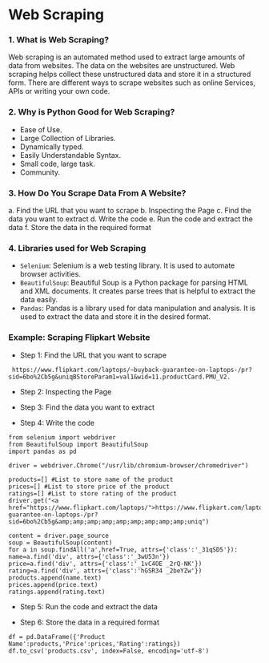 # Web Scraping


### 1. What is Web Scraping?
Web scraping is an automated method used to extract large amounts of data from websites. 
The data on the websites are unstructured. Web scraping helps collect these unstructured data and store it in a structured form. 
There are different ways to scrape websites such as online Services, APIs or writing your own code.


### 2. Why is Python Good for Web Scraping?
  * Ease of Use.
  * Large Collection of Libraries.
  * Dynamically typed.
  * Easily Understandable Syntax.
  * Small code, large task.
  * Community.
  
### 3. How Do You Scrape Data From A Website?
  a. Find the URL that you want to scrape
  b. Inspecting the Page
  c. Find the data you want to extract
  d. Write the code
  e. Run the code and extract the data
  f. Store the data in the required format 
  
### 4. Libraries used for Web Scraping 
  * `Selenium`: Selenium is a web testing library. It is used to automate browser activities.
  * `BeautifulSoup`: Beautiful Soup is a Python package for parsing HTML and XML documents. It creates parse trees that is helpful to extract the data easily.
  * `Pandas`: Pandas is a library used for data manipulation and analysis. It is used to extract the data and store it in the desired format. 
  
### Example: Scraping Flipkart Website

* Step 1: Find the URL that you want to scrape
```
 https://www.flipkart.com/laptops/~buyback-guarantee-on-laptops-/pr?sid=6bo%2Cb5g&uniqBStoreParam1=val1&wid=11.productCard.PMU_V2.
 ```
 
* Step 2: Inspecting the Page

* Step 3: Find the data you want to extract

* Step 4: Write the code
```
from selenium import webdriver
from BeautifulSoup import BeautifulSoup
import pandas as pd
```
```
driver = webdriver.Chrome("/usr/lib/chromium-browser/chromedriver")
```
```
products=[] #List to store name of the product
prices=[] #List to store price of the product
ratings=[] #List to store rating of the product
driver.get("<a href="https://www.flipkart.com/laptops/">https://www.flipkart.com/laptops/</a>~buyback-guarantee-on-laptops-/pr?sid=6bo%2Cb5g&amp;amp;amp;amp;amp;amp;amp;amp;amp;uniq")
```
```
content = driver.page_source
soup = BeautifulSoup(content)
for a in soup.findAll('a',href=True, attrs={'class':'_31qSD5'}):
name=a.find('div', attrs={'class':'_3wU53n'})
price=a.find('div', attrs={'class':'_1vC4OE _2rQ-NK'})
rating=a.find('div', attrs={'class':'hGSR34 _2beYZw'})
products.append(name.text)
prices.append(price.text)
ratings.append(rating.text) 
```

* Step 5: Run the code and extract the data

* Step 6: Store the data in a required format
```
df = pd.DataFrame({'Product Name':products,'Price':prices,'Rating':ratings}) 
df.to_csv('products.csv', index=False, encoding='utf-8')
```

